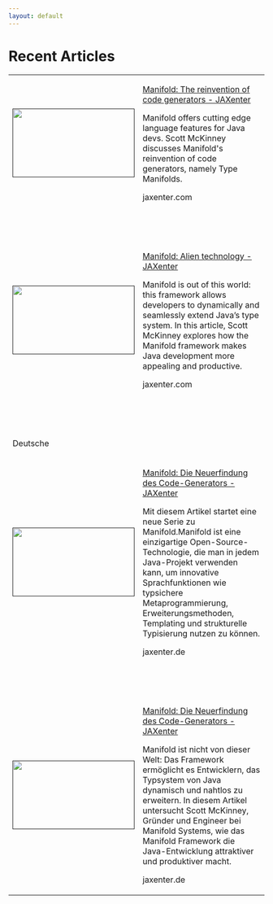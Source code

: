 ```yaml
---
layout: default
---
```


# Recent Articles

<table width=800>
 <tr>
  <td>
  <p><a href=""><img width=240 height=135 src="https://jaxenter.com/wp-content/uploads/2018/10/shutterstock_739795408-350x197.jpg" alt=""/></a></p>
  </td>
  <td align=top>
  <p><a href="https://jaxenter.com/manifold-code-generators-150738.html">Manifold: The reinvention of code generators - JAXenter</a></p>
  <p>Manifold offers cutting edge language features for Java devs. 
            Scott McKinney discusses Manifold's reinvention of code generators, 
			namely Type Manifolds.</p>
  <p>jaxenter.com</p>
  </td>
 </tr>
 
 <tr><td><p>&nbsp;</p></td><td><p>&nbsp;</p></td></tr>
 
 <tr>
  <td>
  <p><a href=""><img width=240 height=135 src="https://jaxenter.com/wp-content/uploads/2018/03/shutterstock_164685149-350x233.jpg" alt=""/></a></p>
  </td>
  <td align=top>
  <p><a href="https://jaxenter.com/manifold-alien-technology-142755.html">Manifold: Alien technology - JAXenter</a></p>
  <p>Manifold is out of this world: this framework allows developers to dynamically and seamlessly 
            extend Java’s type system. In this article, Scott McKinney explores how the Manifold framework 
			makes Java development more appealing and productive.</p>
  <p>jaxenter.com</p>
  </td>
 </tr>
 
 <tr><td><p>&nbsp;</p></td><td><p>&nbsp;</p></td></tr>
 <tr><td><p>Deutsche</p></td><td><p>&nbsp;</p></td></tr>
  
 <tr>
  <td>
  <p><a href=""><img width=240 height=135 src="https://jaxenter.de/wp-content/uploads/2018/10/manifold-java-code-generator.jpg" alt=""/></a></p>
  </td>
  <td>
  <p><a href="https://jaxenter.de/manifold-code-generator-java-metadata-74906">Manifold: Die Neuerfindung des Code-Generators - JAXenter</a></p>
  <p>Mit diesem Artikel startet eine neue Serie zu Manifold.Manifold ist eine einzigartige Open-Source-Technologie, 
            die man in jedem Java-Projekt verwenden kann, um innovative Sprachfunktionen wie typsichere Metaprogrammierung, 
			Erweiterungsmethoden, Templating und strukturelle Typisierung nutzen zu können.</p>
  <p>jaxenter.de</p>
  </td>
 </tr>
 
  <tr><td><p>&nbsp;</p></td><td><p>&nbsp;</p></td></tr>
 
 <tr>
  <td>
  <p><a href=""><img width=240 height=135 src="https://jaxenter.de/wp-content/uploads/2018/04/shutterstock_546213388-768x581.jpg" alt=""/></a></p>
  </td>
  <td>
  <p><a href="https://jaxenter.de/manifold-typsystem-dynamisch-erweitern-69685">Manifold: Die Neuerfindung des Code-Generators - JAXenter</a></p>
  <p>Manifold ist nicht von dieser Welt: Das Framework ermöglicht es Entwicklern, 
            das Typsystem von Java dynamisch und nahtlos zu erweitern. In diesem Artikel 
			untersucht Scott McKinney, Gründer und Engineer bei Manifold Systems, wie das 
			Manifold Framework die Java-Entwicklung attraktiver und produktiver macht.</p>
  <p>jaxenter.de</p>
  </td>
 </tr>
 
</table>